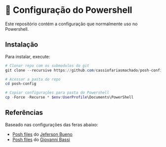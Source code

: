 # 🚀 Configuração do Powershell

Este repositório contém a configuração que normalmente uso no Powershell.

## Instalação

Para instalar, execute:

```powershell
# Clonar repo com os submodulos do git
git clone --recursive https://github.com/cassiofariasmachado/posh-config.git

# Acessar a pasta do repo
cd posh-config

# Copiar configurações para pasta do Powershell
cp -Force -Recurse * $env:UserProfile\Documents\PowerShell
```
## Referências

Baseado nas configurações das feras abaixo:

- [Posh files](https://github.com/jfbueno/posh-files.git) do [Jeferson Bueno](https://github.com/jfbueno)
- [Posh files](https://github.com/giggio/poshfiles) do [Giovanni Bassi](https://github.com/giggio)